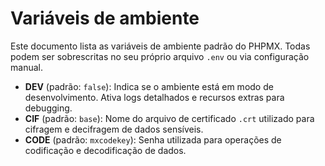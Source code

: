# Variáveis de ambiente

Este documento lista as variáveis de ambiente padrão do PHPMX. Todas podem ser sobrescritas no seu próprio arquivo `.env` ou via configuração manual.

- **DEV** (padrão: `false`): Indica se o ambiente está em modo de desenvolvimento. Ativa logs detalhados e recursos extras para debugging.
- **CIF** (padrão: `base`): Nome do arquivo de certificado `.crt` utilizado para cifragem e decifragem de dados sensíveis.
- **CODE** (padrão: `mxcodekey`): Senha utilizada para operações de codificação e decodificação de dados.
